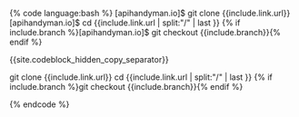 {% code language:bash %}
[apihandyman.io]$ git clone {{include.link.url}}
[apihandyman.io]$ cd {{include.link.url | split:"/" | last }}
{% if include.branch %}[apihandyman.io]$ git checkout {{include.branch}}{% endif %}

{{site.codeblock_hidden_copy_separator}}

git clone {{include.link.url}}
cd {{include.link.url | split:"/" | last }}
{% if include.branch %}git checkout {{include.branch}}{% endif %}

{% endcode %}